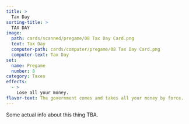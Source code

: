 ```yaml
---
title: >
  Tax Day
sorting-title: >
  TAX DAY
image: 
  path: cards/scanned/pregame/08 Tax Day Card.png
  text: Tax Day
  computer-path: cards/computer/pregame/08 Tax Day Card.png
  computer-text: Tax Day
set:
  name: Pregame
  number: 8
category: Taxes
effects: 
  - >
    Lose all your money.
flavor-text: The government comes and takes all your money by force.
---
```

Some actual info about this thing TBA.
